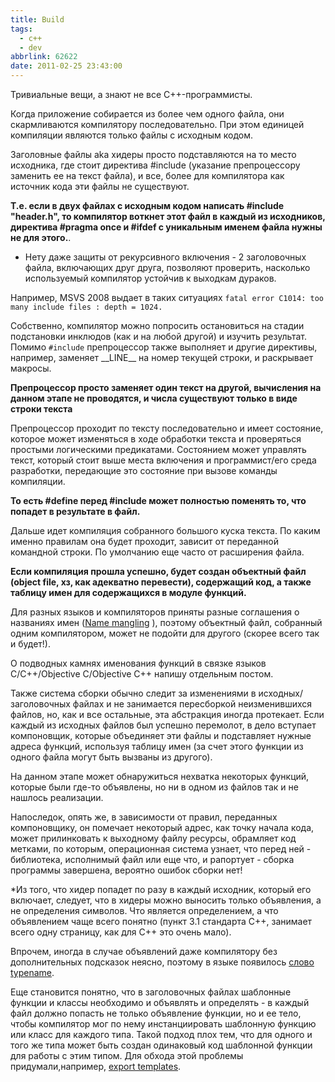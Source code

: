 ```yaml
---
title: Build
tags:
  - c++
  - dev
abbrlink: 62622
date: 2011-02-25 23:43:00
---
```


Тривиальные вещи, а знают не все С++-программисты. 

Когда приложение собирается из более чем одного файла, они скармливаются компилятору последовательно. При этом единицей компиляции являются только файлы с исходным кодом. 

Заголовные файлы aka хидеры просто подставляются на то место исходника, где стоит директива #include (указание препроцессору заменить ее на текст файла), и все, более для компилятора как источник кода эти файлы не существуют.


**Т.е. если в двух файлах с исходным кодом написать #include "header.h", то компилятор воткнет этот файл в каждый из исходников, директива #pragma once и #ifdef с уникальным именем файла нужны не для этого.**.

* Нету даже защиты от рекурсивного включения - 2 заголовочных файла, включающих друг друга, позволяют проверить, насколько используемый компилятор устойчив к выходкам дураков. 

Например, MSVS 2008 выдает в таких ситуациях `fatal error C1014: too many include files : depth = 1024.`

 Собственно, компилятор можно попросить остановиться на стадии подстановки инклюдов (как и на любой другой) и изучить результат. Помимо `#include` препроцессор также выполняет и другие директивы, например, заменяет \_\_LINE\_\_ на номер текущей строки, и раскрывает макросы.  
 
 **Препроцессор просто заменяет один текст на другой, вычисления на данном этапе не проводятся, и числа существуют только в виде строки текста**
 
 Препроцессор проходит по тексту последовательно и имеет состояние, которое может изменяться в ходе обработки текста и проверяться простыми логическими предикатами. Состоянием может управлять текст, который стоит выше места включения и программист/его среда разработки, передающие это состояние при вызове команды компиляции. 
 
 **То есть #define перед #include может полностью поменять то, что попадет в результате в файл.**
 
 Дальше идет компиляция собранного большого куска текста. По каким именно правилам она будет проходит, зависит от переданной командной строки. По умолчанию еще часто от расширения файла.
 
 **Если компиляция прошла успешно, будет создан объектный файл (object file, хз, как адекватно перевести), содержащий код, а также таблицу имен для содержащихся в модуле функций.**
 
 Для разных языков и компиляторов приняты разные соглашения о названиях имен ([Name mangling](http://en.wikipedia.org/wiki/Name_mangling) ), поэтому объектный файл, собранный одним компилятором, может не подойти для другого (скорее всего так и будет!).
 
 О подводных камнях именования функций в связке языков C/C++/Objective C/Objective C++ напишу отдельным постом. 
 
 Также система сборки обычно следит за изменениями в исходных/заголовочных файлах и не занимается пересборкой неизменившихся файлов, но, как и все остальные, эта абстракция иногда протекает. Если каждый из исходных файлов был успешно перемолот, в дело вступает компоновщик, которые объединяет эти файлы и подставляет нужные адреса функций, используя таблицу имен (за счет этого функции из одного файла могут быть вызваны из другого).
 
 На данном этапе может обнаружиться нехватка некоторых функций, которые были где-то объявлены, но ни в одном из файлов так и не нашлось реализации.
 
 Напоследок, опять же, в зависимости от правил, переданных компоновщику, он помечает некоторый адрес, как точку начала кода, может прилинковать к выходному файлу ресурсы, обрамляет код метками, по которым, операционная система узнает, что перед ней - библиотека, исполнимый файл или еще что, и рапортует - сборка программы завершена, вероятно ошибок сборки нет!
 
 *Из того, что хидер попадет по разу в каждый исходник, который его включает, следует, что в хидеры можно выносить только объявления, а не определения символов. Что является определением, а что объявлением чаще всего понятно (пункт 3.1 стандарта С++, занимает всего одну страницу, как для С++ это очень мало). 
 
 Впрочем, иногда в случае объявлений даже компилятору без дополнительных подсказок неясно, поэтому в языке появилось [слово typename](http://alenacpp.blogspot.com/2006/08/typename.html).
 
 Еще становится понятно, что в заголовочных файлах шаблонные функции и классы необходимо и объявлять и определять - в каждый файл должно попасть не только объявление функции, но и ее тело, чтобы компилятор мог по нему инстанциировать шаблонную функцию или класс для каждого типа. Такой подход плох тем, что для одного и того же типа может быть создан одинаковый код шаблонной функции для работы с этим типом. Для обхода этой проблемы придумали,например, [export templates](http://www.comeaucomputing.com/techtalk/templates).